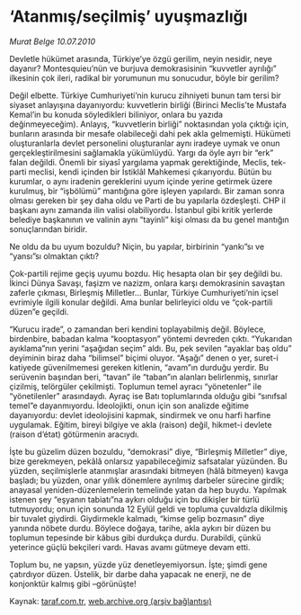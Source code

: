 # ‘Atanmış/seçilmiş’ uyuşmazlığı

*Murat Belge 10.07.2010*

<div class="yazi"><p>Devletle hükümet arasında, Türkiye’ye özgü gerilim, neyin nesidir, neye dayanır? Montesquieu’nün ve burjuva demokrasisinin “kuvvetler ayrılığı” ilkesinin çok ileri, radikal bir yorumunun mu sonucudur, böyle bir gerilim?</p>
<p>Değil elbette. Türkiye Cumhuriyeti’nin kurucu zihniyeti bunun tam tersi bir siyaset anlayışına dayanıyordu: kuvvetlerin birliği (Birinci Meclis’te Mustafa Kemal’in bu konuda söyledikleri biliniyor, onlara bu yazıda değinmeyeceğim). Anlayış, “kuvvetlerin birliği” noktasından yola çıktığı için, bunların arasında bir mesafe olabileceği dahi pek akla gelmemişti. Hükümeti oluşturanlarla devlet personelini oluşturanlar aynı iradeye uymak ve onun gerçekleştirilmesini sağlamakla yükümlüydü. Yargı da öyle ayrı bir “erk” falan değildi. Önemli bir siyasî yargılama yapmak gerektiğinde, Meclis, tek-parti meclisi, kendi içinden bir İstiklâl Mahkemesi çıkarıyordu. Bütün bu kurumlar, o aynı iradenin gereklerini uyum içinde yerine getirmek üzere kurulmuş, bir “işbölümü” mantığına göre işleyen yapılardı. Bir zaman sonra olması gereken bir şey daha oldu ve Parti de bu yapılarla özdeşleşti. CHP il başkanı aynı zamanda ilin valisi olabiliyordu. İstanbul gibi kritik yerlerde belediye başkanının ve valinin aynı “tayinli” kişi olması da bu genel mantığın sonuçlarından biridir.</p>
<p>Ne oldu da bu uyum bozuldu? Niçin, bu yapılar, birbirinin “yankı”sı ve “yansı”sı olmaktan çıktı?</p>
<p>Çok-partili rejime geçiş uyumu bozdu. Hiç hesapta olan bir şey değildi bu. İkinci Dünya Savaşı, faşizm ve nazizm, onlara karşı demokrasinin savaştan zaferle çıkması, Birleşmiş Milletler... Bunlar, Türkiye Cumhuriyeti’nin içsel evrimiyle ilgili konular değildi. Ama bunlar belirleyici oldu ve “çok-partili düzen”e geçildi.</p>
<p>“Kurucu irade”, o zamandan beri kendini toplayabilmiş değil. Böylece, birdenbire, babadan kalma “kooptasyon” yöntemi devreden çıktı. “Yukarıdan ayıklama”nın yerini “aşağıdan seçim” aldı. Bu, pek sevilen “ayaklar baş oldu” deyiminin biraz daha “bilimsel” biçimi oluyor. “Aşağı” denen o yer, suret-i katiyede güvenilmemesi gereken kitlenin, “avam”ın durduğu yerdir. Bu serüvenin başından beri, “tavan” ile “taban”ın alanları belirlenmiş, sınırlar çizilmiş, telörgüler çekilmişti. Toplumun temel ayracı “yönetenler” ile “yönetilenler” arasındaydı. Ayraç ise Batı toplumlarında olduğu gibi “sınıfsal temel”e dayanmıyordu. İdeolojikti, onun için son analizde eğitime dayanıyordu: devlet ideolojisini kapmak, sindirmek ve onu harfi harfine uygulamak. Eğitim, bireyi bilgiye ve akla (raison) değil, hikmet-i devlete (raison d’état) götürmenin aracıydı.</p>
<p>İşte bu güzelim düzen bozuldu, “demokrasi” diye, “Birleşmiş Milletler” diye, bize gerekmeyen, pekâlâ onlarsız yapabileceğimiz safsatalar yüzünden. Bu yüzden, seçilmişlerle atanmışlar arasındaki bitmeyen (hâlâ bitmeyen) kavga başladı; bu yüzden, onar yıllık dönemlere ayrılmış darbeler sürecine girdik; anayasal yeniden-düzenlemelerin temelinde yatan da hep buydu. Yapılmak istenen şey “eşyanın tabiatı”na aykırı olduğu için bu dikişler bir türlü tutmuyordu; onun için sonunda 12 Eylül geldi ve topluma çuvaldızla dikilmiş bir tuvalet giydirdi. Giydirmekle kalmadı, “kimse gelip bozmasın” diye yanında nöbete durdu. Böylece doğaya, tarihe, akla aykırı bir düzen bu toplumun tepesinde bir kâbus gibi durdukça durdu. Durabildi, çünkü yeterince güçlü bekçileri vardı. Havas avamı gütmeye devam etti.</p>
<p>Toplum bu, ne yapsın, yüzde yüz denetleyemiyorsun. İşte; şimdi gene çatırdıyor düzen. Üstelik, bir darbe daha yapacak ne enerji, ne de konjonktür kalmış gibi –görünüşte!</p></div>

Kaynak: [taraf.com.tr](http://www.taraf.com.tr:80/murat-belge/makale-atanmis-secilmis-uyusmazligi.htm), [web.archive.org (arşiv bağlantısı)](http://web.archive.org/web/20100712181007/http://www.taraf.com.tr:80/murat-belge/makale-atanmis-secilmis-uyusmazligi.htm)
